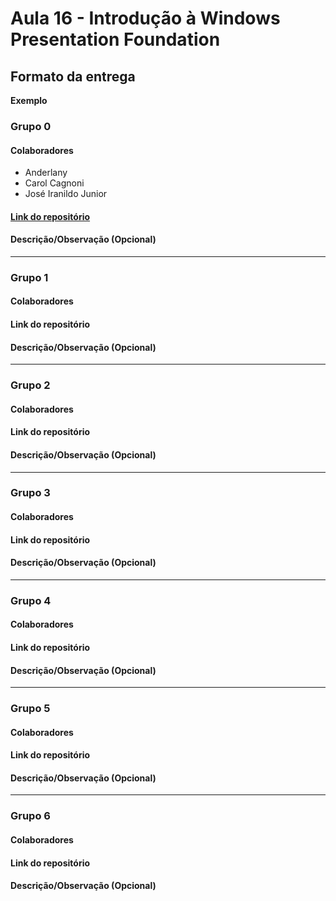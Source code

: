 # Aula 16 - Introdução à Windows Presentation Foundation

## Formato da entrega

**Exemplo**

### Grupo 0

#### Colaboradores
- Anderlany 
- Carol Cagnoni
- José Iranildo Junior

#### [Link do repositório](https://github.com/lanyarag/WpfApp.git)

#### Descrição/Observação (Opcional)

----

### Grupo 1

#### Colaboradores

#### Link do repositório

#### Descrição/Observação (Opcional)

----

### Grupo 2

#### Colaboradores

#### Link do repositório

#### Descrição/Observação (Opcional)

----

### Grupo 3

#### Colaboradores

#### Link do repositório

#### Descrição/Observação (Opcional)

----

### Grupo 4

#### Colaboradores

#### Link do repositório

#### Descrição/Observação (Opcional)

----

### Grupo 5

#### Colaboradores

#### Link do repositório

#### Descrição/Observação (Opcional)

----

### Grupo 6

#### Colaboradores

#### Link do repositório

#### Descrição/Observação (Opcional)

